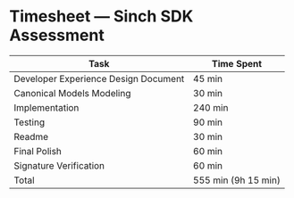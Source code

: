 # Timesheet — Sinch SDK Assessment

| Task | Time Spent |
| -- | -- |
| Developer Experience Design Document | 45 min |
| Canonical Models Modeling | 30 min |
| Implementation | 240 min |
| Testing | 90 min |
| Readme | 30 min |
| Final Polish | 60 min |
| Signature Verification | 60 min |
| Total | 555 min (9h 15 min) |